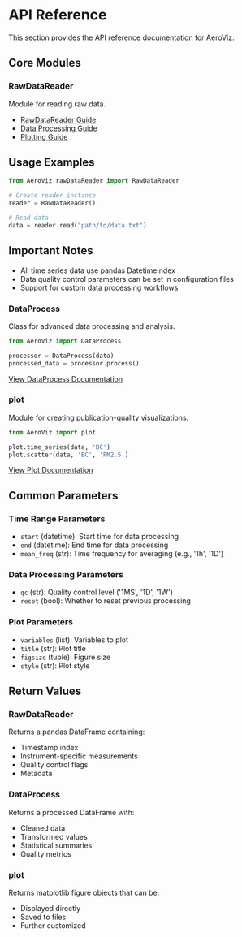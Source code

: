 # API Reference

This section provides the API reference documentation for AeroViz.

## Core Modules

### RawDataReader

Module for reading raw data.

- [RawDataReader Guide](../guide/RawDataReader/index.md)
- [Data Processing Guide](../guide/DataProcess/index.md)
- [Plotting Guide](../guide/plot.md)

## Usage Examples

```python
from AeroViz.rawDataReader import RawDataReader

# Create reader instance
reader = RawDataReader()

# Read data
data = reader.read("path/to/data.txt")
```

## Important Notes

- All time series data use pandas DatetimeIndex
- Data quality control parameters can be set in configuration files
- Support for custom data processing workflows

### DataProcess

Class for advanced data processing and analysis.

```python
from AeroViz import DataProcess

processor = DataProcess(data)
processed_data = processor.process()
```

[View DataProcess Documentation](../guide/DataProcess/index.md)

### plot

Module for creating publication-quality visualizations.

```python
from AeroViz import plot

plot.time_series(data, 'BC')
plot.scatter(data, 'BC', 'PM2.5')
```

[View Plot Documentation](../guide/plot.md)

## Common Parameters

### Time Range Parameters

- `start` (datetime): Start time for data processing
- `end` (datetime): End time for data processing
- `mean_freq` (str): Time frequency for averaging (e.g., '1h', '1D')

### Data Processing Parameters

- `qc` (str): Quality control level ('1MS', '1D', '1W')
- `reset` (bool): Whether to reset previous processing

### Plot Parameters

- `variables` (list): Variables to plot
- `title` (str): Plot title
- `figsize` (tuple): Figure size
- `style` (str): Plot style

## Return Values

### RawDataReader

Returns a pandas DataFrame containing:

- Timestamp index
- Instrument-specific measurements
- Quality control flags
- Metadata

### DataProcess

Returns a processed DataFrame with:

- Cleaned data
- Transformed values
- Statistical summaries
- Quality metrics

### plot

Returns matplotlib figure objects that can be:

- Displayed directly
- Saved to files
- Further customized